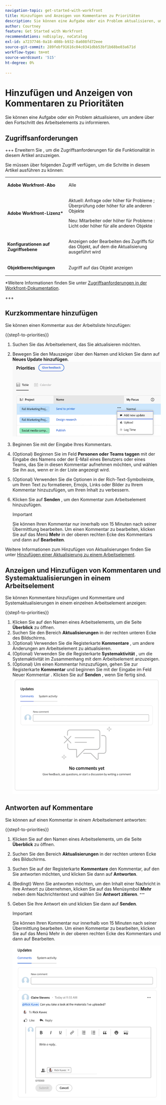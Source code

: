 ```yaml
---
navigation-topic: get-started-with-workfront
title: Hinzufügen und Anzeigen von Kommentaren zu Prioritäten
description: Sie können eine Aufgabe oder ein Problem aktualisieren, um andere über den Fortschritt des Arbeitselements zu informieren.
author: Courtney
feature: Get Started with Workfront
recommendations: noDisplay, noCatalog
exl-id: a7237746-0a18-408b-b932-8a608fd72eee
source-git-commit: 289febf91616c04c0341dbb53bf1b68be03a671d
workflow-type: tm+mt
source-wordcount: '515'
ht-degree: 0%

---
```


# Hinzufügen und Anzeigen von Kommentaren zu Prioritäten

Sie können eine Aufgabe oder ein Problem aktualisieren, um andere über den Fortschritt des Arbeitselements zu informieren.

## Zugriffsanforderungen

+++ Erweitern Sie , um die Zugriffsanforderungen für die Funktionalität in diesem Artikel anzuzeigen.

Sie müssen über folgenden Zugriff verfügen, um die Schritte in diesem Artikel ausführen zu können:

<table style="table-layout:auto"> 
 <col> 
 </col> 
 <col> 
 </col> 
 <tbody> 
  <tr> 
   <td role="rowheader"><strong>Adobe Workfront-Abo</strong></td> 
   <td> <p>Alle</p> </td> 
  </tr> 
  <tr> 
   <td role="rowheader"><strong>Adobe Workfront-Lizenz*</strong></td> 
   <td> 
   <p>Aktuell: Anfrage oder höher für Probleme <!--and documents-->; Überprüfung oder höher für alle anderen Objekte</p>
   <p>Neu: Mitarbeiter oder höher für Probleme <!--and documents-->: Licht oder höher für alle anderen Objekte</p> 
   </td> 
  </tr> 
  <tr> 
   <td role="rowheader"><strong>Konfigurationen auf Zugriffsebene</strong></td> 
   <td> <p>Anzeigen oder Bearbeiten des Zugriffs für das Objekt, auf dem die Aktualisierung ausgeführt wird</p></td> 
  </tr> 
  <tr> 
   <td role="rowheader"><strong>Objektberechtigungen</strong></td> 
   <td> <p>Zugriff auf das Objekt anzeigen</p></td> 
  </tr> 
 </tbody> 
</table>

*Weitere Informationen finden Sie unter [Zugriffsanforderungen in der Workfront-Dokumentation](/help/quicksilver/administration-and-setup/add-users/access-levels-and-object-permissions/access-level-requirements-in-documentation.md).

+++


## Kurzkommentare hinzufügen

Sie können einen Kommentar aus der Arbeitsliste hinzufügen:

{{step1-to-priorities}}

1. Suchen Sie das Arbeitselement, das Sie aktualisieren möchten.
1. Bewegen Sie den Mauszeiger über den Namen und klicken Sie dann auf **Neues Update hinzufügen**.
   ![](assets/add-update.png)
   <!--new screen for prod ![](assets/update-log-upload.png)-->
1. Beginnen Sie mit der Eingabe Ihres Kommentars.
1. (Optional) Beginnen Sie im Feld **Personen oder Teams taggen** mit der Eingabe des Namens oder der E-Mail eines Benutzers oder eines Teams, das Sie in diesen Kommentar aufnehmen möchten, und wählen Sie ihn aus, wenn er in der Liste angezeigt wird.
1. (Optional) Verwenden Sie die Optionen in der Rich-Text-Symbolleiste, um Ihren Text zu formatieren, Emojis, Links oder Bilder zu Ihrem Kommentar hinzuzufügen, um Ihren Inhalt zu verbessern.
1. Klicken Sie auf **Senden** , um den Kommentar zum Arbeitselement hinzuzufügen.

   >[!IMPORTANT]
   >
   >Sie können Ihren Kommentar nur innerhalb von 15 Minuten nach seiner Übermittlung bearbeiten. Um einen Kommentar zu bearbeiten, klicken Sie auf das Menü **Mehr** in der oberen rechten Ecke des Kommentars und dann auf **Bearbeiten**.

Weitere Informationen zum Hinzufügen von Aktualisierungen finden Sie unter [Hinzufügen einer Aktualisierung zu einem Arbeitselement](/help/quicksilver/workfront-basics/updating-work-items-and-viewing-updates/update-work.md).

## Anzeigen und Hinzufügen von Kommentaren und Systemaktualisierungen in einem Arbeitselement

Sie können Kommentare hinzufügen und Kommentare und Systemaktualisierungen in einem einzelnen Arbeitselement anzeigen:

{{step1-to-priorities}}

1. Klicken Sie auf den Namen eines Arbeitselements, um die Seite **Überblick** zu öffnen.
1. Suchen Sie den Bereich **Aktualisierungen** in der rechten unteren Ecke des Bildschirms.
1. (Optional) Verwenden Sie die Registerkarte **Kommentare** , um andere Änderungen am Arbeitselement zu aktualisieren.
1. (Optional) Verwenden Sie die Registerkarte **Systemaktivität** , um die Systemaktivität im Zusammenhang mit dem Arbeitselement anzuzeigen.
1. (Optional) Um einen Kommentar hinzuzufügen, gehen Sie zur Registerkarte **Kommentar** und beginnen Sie mit der Eingabe im Feld Neuer Kommentar . Klicken Sie auf **Senden** , wenn Sie fertig sind.
   ![](assets/updates-area-in-overview.png)

## Antworten auf Kommentare

Sie können auf einen Kommentar in einem Arbeitselement antworten:

{{step1-to-priorities}}

1. Klicken Sie auf den Namen eines Arbeitselements, um die Seite **Überblick** zu öffnen.
1. Suchen Sie den Bereich **Aktualisierungen** in der rechten unteren Ecke des Bildschirms.
1. Suchen Sie auf der Registerkarte **Kommentare** den Kommentar, auf den Sie antworten möchten, und klicken Sie dann auf **Antworten**.
1. (Bedingt) Wenn Sie antworten möchten, um den Inhalt einer Nachricht in Ihre Antwort zu übernehmen, klicken Sie auf das Menüsymbol **Mehr** neben dem Nachrichtentext und wählen Sie **Antwort zitieren**.![](assets/more-icon.png)

1. Geben Sie Ihre Antwort ein und klicken Sie dann auf **Senden**.

   >[!IMPORTANT]
   >
   >Sie können Ihren Kommentar nur innerhalb von 15 Minuten nach seiner Übermittlung bearbeiten. Um einen Kommentar zu bearbeiten, klicken Sie auf das Menü Mehr in der oberen rechten Ecke des Kommentars und dann auf Bearbeiten.

   ![](assets/reply-to-comment.png)
